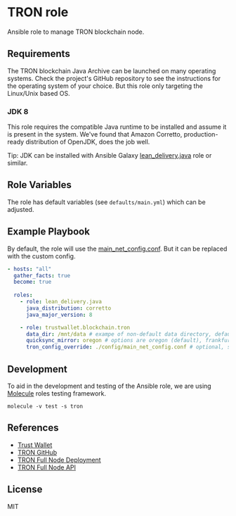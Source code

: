 # TRON role

Ansible role to manage TRON blockchain node.

## Requirements

The TRON blockchain Java Archive can be launched on many operating systems.
Check the project's GitHub repository to see the instructions for the
operating system of your choice. But this role only targeting the Linux/Unix 
based OS.

### JDK 8

This role requires the compatible Java runtime to be installed and assume it is present in the system.
We've found that Amazon Corretto, production-ready distribution of OpenJDK, does the job well.

Tip: JDK can be installed with Ansible Galaxy [lean_delivery.java](https://galaxy.ansible.com/lean_delivery/java) role or similar.

## Role Variables

The role has default variables (see `defaults/main.yml`) which can be adjusted.

## Example Playbook

By default, the role will use the [main_net_config.conf](https://github.com/tronprotocol/tron-deployment/blob/master/main_net_config.conf).
But it can be replaced with the custom config.

```yaml
- hosts: "all"
  gather_facts: true
  become: true
  
  roles:
    - role: lean_delivery.java
      java_distribution: corretto
      java_major_version: 8

    - role: trustwallet.blockchain.tron
      data_dir: /mnt/data # exampe of non-default data directory, default is /home/tron/.tron
      quicksync_mirror: oregon # options are oregon (default), frankfurt and singapore
      tron_config_override: ./config/main_net_config.conf # optional, set up a nodes with a new custom cofnig file
```

## Development

To aid in the development and testing of the Ansible role, we are 
using [Molecule](https://molecule.readthedocs.io/en/latest/index.html) roles testing framework.

```shell
molecule -v test -s tron
```


## References

* [Trust Wallet](https://trustwallet.com)
* [TRON GitHub](https://github.com/tronprotocol/java-tron)
* [TRON Full Node Deployment](https://developers.tron.network/docs/deploy-the-fullnode-or-supernode)
* [TRON Full Node API](https://developers.tron.network/reference/full-node-api-overview)

## License

MIT
